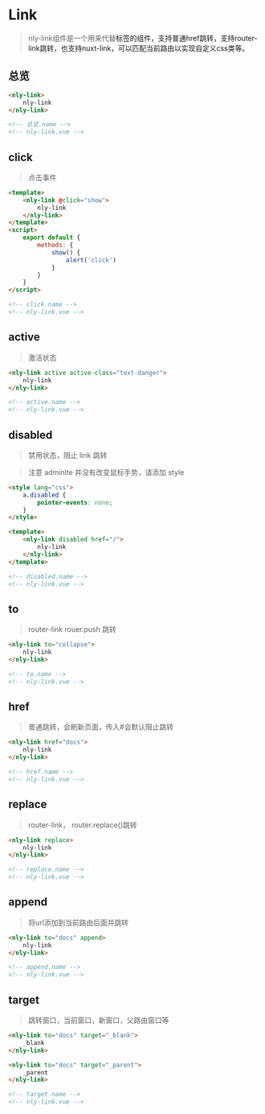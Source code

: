 # Link

> nly-link组件是一个用来代替<a>标签的组件，支持普通href跳转，支持router-link跳转，也支持nuxt-link，可以匹配当前路由以实现自定义css类等。

## 总览

```html
<nly-link>
	nly-link
</nly-link>

<!-- 总览.name -->
<!-- nly-link.vue -->
```

## click

> 点击事件

```html
<template>
	<nly-link @click="show">
		nly-link
	</nly-link>
</template>
<script>
	export default {
		methods: {
			show() {
				alert('click')
			}
		}
	}
</script>

<!-- click.name -->
<!-- nly-link.vue -->
```

## active

> 激活状态

```html
<nly-link active active-class="text-danger">
	nly-link
</nly-link>

<!-- active.name -->
<!-- nly-link.vue -->
```

## disabled

> 禁用状态，阻止 link 跳转

> 注意 adminlte 并没有改变鼠标手势，请添加 style

```html
<style lang="css">
	a.disabled {
		pointer-events: none;
	}
</style>
```

```html
<template>
	<nly-link disabled href="/">
		nly-link
	</nly-link>
</template>

<!-- disabled.name -->
<!-- nly-link.vue -->
```

## to

> router-link rouer.push 跳转

```html
<nly-link to="collapse">
	nly-link
</nly-link>

<!-- to.name -->
<!-- nly-link.vue -->
```

## href

> 普通跳转，会刷新页面，传入#会默认阻止跳转

```html
<nly-link href="docs">
	nly-link
</nly-link>

<!-- href.name -->
<!-- nly-link.vue -->
```

## replace

> router-link， router.replace()跳转

```html
<nly-link replace>
	nly-link
</nly-link>

<!-- replace.name -->
<!-- nly-link.vue -->
```

## append

> 将url添加到当前路由后面并跳转

```html
<nly-link to="docs" append>
	nly-link
</nly-link>

<!-- append.name -->
<!-- nly-link.vue -->
```

## target

> 跳转窗口，当前窗口，新窗口，父路由窗口等

```html
<nly-link to="docs" target="_blank">
	_blank
</nly-link>

<nly-link to="docs" target="_parent">
	_parent
</nly-link>

<!-- target.name -->
<!-- nly-link.vue -->
```